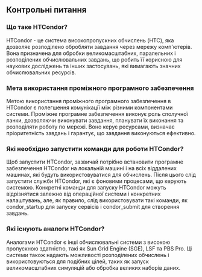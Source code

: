 ## Контрольні питання

### Що таке HTCondor?

HTCondor - це система високопропускних обчислень (HTC), яка дозволяє розподілено обробляти завдання через мережу комп'ютерів. Вона призначена для обробки великомасштабних, паралельних і розподілених обчислювальних завдань, що робить її корисною для наукових досліджень та інших застосувань, які вимагають значних обчислювальних ресурсів.

### Мета використання проміжного програмного забезпечення

Метою використання проміжного програмного забезпечення в HTCondor є полегшення комунікації між різними компонентами системи. Проміжне програмне забезпечення виконує роль сполучної ланки, дозволяючи виконувати завдання, планувати їх виконання та розподіляти роботу по мережі. Воно керує ресурсами, визначає пріоритетність завдань і гарантує, що завдання виконуються ефективно.

### Які необхідно запустити команди для роботи HTCondor?

Щоб запустити HTCondor, зазвичай потрібно встановити програмне забезпечення HTCondor на локальній машині і на всіх віддалених машинах, які будуть використовуватися для обчислень. Після цього слід запустити служби HTCondor, які є фоновими процесами, що керують системою. Конкретні команди для запуску HTCondor можуть відрізнятися залежно від операційної системи і конкретних налаштувань, але, як правило, слід використовувати такі команди, як condor_startup для запуску сервісів і condor_submit для створення завдань.

### Які існують аналоги HTCondor?

Аналогами HTCondor є інші обчислювальні системи з високою пропускною здатністю, такі як Sun Grid Engine (SGE), LSF та PBS Pro. Ці системи також надають можливості розподілених обчислень і використовуються для подібних цілей, таких як запуск великомасштабних симуляцій або обробка великих наборів даних.
